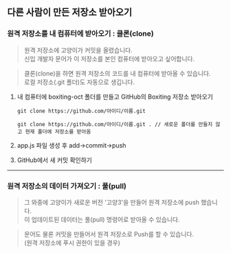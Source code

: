 <h2>다른 사람이 만든 저장소 받아오기</h2>




<h3>원격 저장소를 내 컴퓨터에 받아오기 : 클론(clone)</h3>

<blockquote><p>원격 저장소에 고양이가 커밋을 올렸습니다. <br />신입 개발자 문어가 이 저장소를 본인 컴퓨터에 받아오고 싶어합니다.</p></blockquote>

<blockquote>클론(clone)을 하면 원격 저장소의 코드를 내 컴퓨터에 받아올 수 있습니다. <br />로컬 저장소(.git 폴더)도 자동으로 생깁니다.</blockquote>



1. 내 컴퓨터에 boxiting-oct 폴더를 만들고 GitHub의 Boxiting 저장소 받아오기

   ```
   git clone https://github.com/아이디/이름.git
   ```

   ```
   git clone https://github.com/아이디/이름.git . // 새로운 폴더를 만들지 않고 현재 폴더에 저장소를 받아옴
   ```

   

2. app.js 파일 생성 후 add->commit->push

3. GitHub에서 새 커밋 확인하기



<hr />

<h3>원격 저장소의 데이터 가져오기 : 풀(pull)</h3>

<blockquote>그 와중에 고양이가 새로운 버전 '고양3'을 만들어 원격 저장소에 push 했습니다. <br />이 업데이트된 데이터는 풀(pull) 명령어로 받아올 수 있습니다.</blockquote>

<blockquote>문어도 물론 커밋을 만들어서 원격 저장소로 Push를 할 수 있습니다. <br />(원격 저장소에 푸시 권한이 있을 경우)</blockquote>

